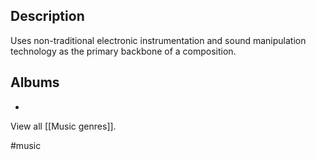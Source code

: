 ## Description
Uses non-traditional electronic instrumentation and sound manipulation technology as the primary backbone of a composition. 
## Albums
- 

View all [[Music genres]].

#music